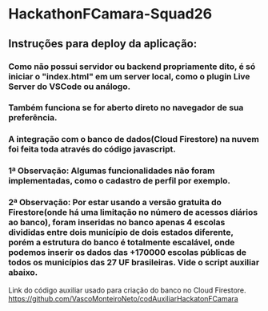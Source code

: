 # HackathonFCamara-Squad26

## Instruções para deploy da aplicação:
### Como não possui servidor ou backend propriamente dito, é só iniciar o "index.html" em um server local, como o plugin Live Server do VSCode ou análogo.
### Também funciona se for aberto direto no navegador de sua preferência.

### A integração com o banco de dados(Cloud Firestore) na nuvem foi feita toda através do código javascript.

### 1ª Observação: Algumas funcionalidades não foram implementadas, como o cadastro de perfil por exemplo.

### 2ª Observação: Por estar usando a versão gratuita do Firestore(onde há uma limitação no número de acessos diários ao banco), foram inseridas no banco apenas 4 escolas divididas entre dois município de dois estados diferente, porém a estrutura do banco é totalmente escalável, onde podemos inserir os dados das +170000 escolas públicas de todos os municípios das 27 UF brasileiras. Vide o script auxiliar abaixo.

Link do código auxiliar usado para criação do banco no Cloud Firestore.
https://github.com/VascoMonteiroNeto/codAuxiliarHackatonFCamara
